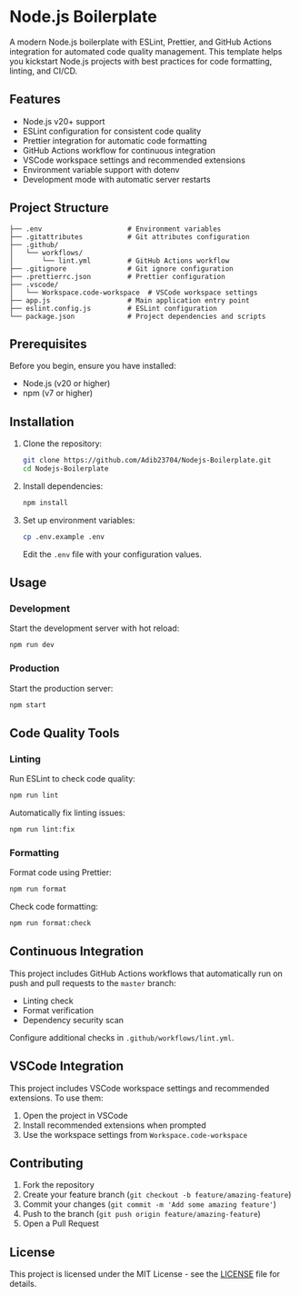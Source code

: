 # Node.js Boilerplate

A modern Node.js boilerplate with ESLint, Prettier, and GitHub Actions integration for automated code quality management. This template helps you kickstart Node.js projects with best practices for code formatting, linting, and CI/CD.

## Features

- Node.js v20+ support
- ESLint configuration for consistent code quality
- Prettier integration for automatic code formatting
- GitHub Actions workflow for continuous integration
- VSCode workspace settings and recommended extensions
- Environment variable support with dotenv
- Development mode with automatic server restarts

## Project Structure

```
├── .env                     # Environment variables
├── .gitattributes           # Git attributes configuration
├── .github/
│   └── workflows/
│       └── lint.yml         # GitHub Actions workflow
├── .gitignore               # Git ignore configuration
├── .prettierrc.json         # Prettier configuration
├── .vscode/
│   └── Workspace.code-workspace  # VSCode workspace settings
├── app.js                   # Main application entry point
├── eslint.config.js         # ESLint configuration
└── package.json             # Project dependencies and scripts
```

## Prerequisites

Before you begin, ensure you have installed:

- Node.js (v20 or higher)
- npm (v7 or higher)

## Installation

1. Clone the repository:
   ```sh
   git clone https://github.com/Adib23704/Nodejs-Boilerplate.git
   cd Nodejs-Boilerplate
   ```

2. Install dependencies:
   ```sh
   npm install
   ```

3. Set up environment variables:
   ```sh
   cp .env.example .env
   ```
   Edit the `.env` file with your configuration values.

## Usage

### Development

Start the development server with hot reload:
```sh
npm run dev
```

### Production

Start the production server:
```sh
npm start
```

## Code Quality Tools

### Linting

Run ESLint to check code quality:
```sh
npm run lint
```

Automatically fix linting issues:
```sh
npm run lint:fix
```

### Formatting

Format code using Prettier:
```sh
npm run format
```

Check code formatting:
```sh
npm run format:check
```

## Continuous Integration

This project includes GitHub Actions workflows that automatically run on push and pull requests to the `master` branch:

- Linting check
- Format verification
- Dependency security scan

Configure additional checks in `.github/workflows/lint.yml`.

## VSCode Integration

This project includes VSCode workspace settings and recommended extensions. To use them:

1. Open the project in VSCode
2. Install recommended extensions when prompted
3. Use the workspace settings from `Workspace.code-workspace`

## Contributing

1. Fork the repository
2. Create your feature branch (`git checkout -b feature/amazing-feature`)
3. Commit your changes (`git commit -m 'Add some amazing feature'`)
4. Push to the branch (`git push origin feature/amazing-feature`)
5. Open a Pull Request

## License

This project is licensed under the MIT License - see the [LICENSE](LICENSE) file for details.
